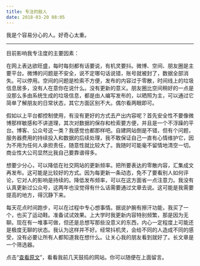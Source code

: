 ```yaml
---
title: 专注的敌人
date: 2018-03-20 08:05
---
```


我是个容易分心的人。好奇心太重。

<!-- more -->

---

目前影响我专注度的主要因素：

在网上表达欲旺盛，每时每刻都有话要说，有机灵要抖。微博、空间、朋友圈是主要平台。微博的问题是不安全，说不定哪句话说错，账号就被封了，数据全部消失。可以停用。空间的问题是检索不方便，发布的内容过于零散，时间线上的垃圾信息居多，没有人在意你在说什么。没有更新的意义。朋友圈比空间稍好的一点是没那么多由系统生成的垃圾信息，都是由人编写发布的，以晒照为主，可以通过它简单了解朋友的日常状态，其它方面区别不大。偶尔看两眼即可。

假如以上平台都控制使用，有没有更好的方式去产出内容呢？首先安全性不要像微博那样敏感和不讲道理，其次对数据的保存和检索要方便，并且是一个不浮躁的平台。博客、公众号这一类？我感觉也都那样吧。自建网站倒是不错，但有个问题，服务器费用的持续投入和数据的后续处理，我不敢保证自己一直有心情维护它，因为不用为任何人承担责任，随意性就比较大了。我随时可能毫不留情地清空一切。商业性大公司显然比我自己要靠谱得多。

想要少分心，可以降低在社交网站的更新频率。把所要表达的零散内容，汇集成文再发布。这可能是比较好的方式。因为每更新一条动态，免不了要看别人如何评论，它对人的影响是持续的。降低发布频率，可以在这方面省一点注意力。我没有认真更新过公众号，这两年也没觉得有什么话需要通过文章去说。这可能是我需要提高的地方，得沉静下来。

每天花点时间跑步，可以在过程中专心想事情。据说护腕有擦汗功能，我买了一个，也买了运动鞋。准备试试效果。上大学时我更新内容特别频繁，那是因为无聊。现在有一堆事可做，但还是总想写那些没意义的东西，内心一定程度上可能还是极度无聊的状态。我认为这样并不好。经常抖机灵，会给不同的人造成不同的感受，没有必要让所有人都知道我在想什么。让关心我的朋友看到就好了。长文章是一个筛选器。

点击“[查看原文](http://www.2hao.cc/things/)”，看看我前几天鼓捣的网站。你可以随便在上面留言。